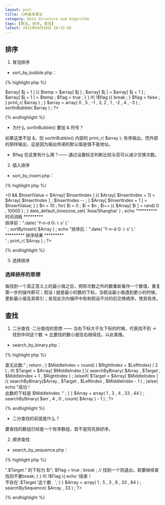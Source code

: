 ```yaml
---
layout: post
title: 几种基本算法
category: Data Structure and Algorithm
tags: [算法, 排序, 查找]
latest: 2015年04月20日 20:32:08
---
```



排序  
-

1. 冒泡排序

- sort_by_bubble.php：

{% highlight php %}
<?php
	function sortInBubble( &$array ){
	$temp = 0 ;
		$flag = false ;
		for( $i = 0 ; $i < count( $array ) - 1 ; $i++ ){
			for( $j=0 ; $j < count( $array ) - 1- $i ; $j++ ){
				if( $array[ $j ]> $array[ $j + 1 ] ){
					$temp = $array[ $j ] ;
					$array[ $j ] = $array[ $j + 1 ] ;
					$array[ $j + 1 ] = $temp ;
					$flag = true ;
				}
			}
		if( !$flag ){
			break ;
			}
		$flag = false ;
		}
		print_r( $array ) ;
	}
	$array = array( 0 , 5 , -1 , 3, 2 , 1 , -2 , 4 , -3 ) ;
	sortInBubble( $array ) ;
?>
{% endhighlight %}

- 为什么 sortInBubble() 要加 & 符号？

如果这里不加 &，则 sortInBubble() 内部的 print_r( $array ); 有序输出，而外部的原样输出，这是因为输出传递的默认值是值不是地址。

- $flag 在这里有什么用？—— 通过设置标志判断比较与否可以减少交换次数。

2. 插入排序

- sort_by_insert.php：

{% highlight php %}
<?php
	function sortByInsert( &$Array ){
		for( $i = 1 ; $i < count( $Array ) ; $i++ ){
			$InsertValue = $Array[ $i ] ;
			$InsertIndex = $i - 1 ;
			while( $InsertIndex>=0 && $InsertValue < $Array[ $InsertIndex ] ){
				$Array[ $InsertIndex + 1] = $Array[ $InsertIndex ] ;
				$InsertIndex -- ;
			}
			$Array[ $InsertIndex + 1 ] = $InsertValue;
		}
	}
	$n = 10 ;
	for( $i = 0 ; $i < $n ; $i++ ){
		$Array[ $i ] = rand( 0 , 10000 ) ;
	}
	date_default_timezone_set( 'Asia/Shanghai' ) ;
	echo "********* 时间消耗 *********<br/>排序前：".date( 'Y-n-d G: i: s' ).'<br/>' ;
	sortByInsert( $Array ) ;
	echo "排序后：".date( 'Y-n-d G: i: s' ).'<br/>********* 排序结果 *********<br/>' ;
	print_r( $Array ) ;	
?>
{% endhighlight %}

3. 选择排序

### 选择排序的思想

每找到一个真正意义上的最小值之后，把除次数之外的数重新看作一个数值，重复第一步的操作即可；假设 i 就是最小的数的下标，当假设最小值遇到更小的时候，更新最小值及其索引；发现此次内循环中有和假设不对的后交换顺序，使其有序。 

查找
-

1. 二分查找
·二分查找的思想 —— 当右下标大于左下标的时候，代表找不到 -> 找到中间这个数 -> 比要找的数小就往右继续找，以此类推。

- search_by_binary.php：

{% highlight php %}
<?php
	function searchByBinary( &$Array , $Target , $LeftIndex , $RightIndex ){
		if( $RightIndex < $LeftIndex ){
			echo "结束 ! <br/>查无此数." ;
			return ;
		}
		$MiddleIndex = round( ( $RightIndex + $LeftIndex) / 2 ) ;
		if( $Target > $Array[ $MiddleIndex ] ){
			searchByBinary( $Array , $Target , $MiddleIndex + 1 , $RightIndex ) ;
		}elseif( $Target < $Array[ $MiddleIndex ] ){
			searchByBinary($Array , $Target , $LeftIndex , $MiddleIndex - 1 ) ;
		}else{
			echo "成功 ! <br/>此数的下标是 $MiddleIndex ." ;
		 }
	}
	$Array = array( 1 , 3 , 4 , 33 , 44 ) ;
	searchByBinary( $arr , 4 , 0 , count( $Array ) - 1 ) ;
?>
{% endhighlight %}

- 二分查找的前提是什么？

要查找的数组已经是一个有序数组，若不是则先排好序。

2. 顺序查找

- search_by_sequence.php：

{% highlight php %}
<?php
	function searchBySequence( &$Array, $Target ){
		$Flag = false ;
		for( $i = 0 ; $i < count( $Array ) ; $i++ ){
			if( $Target == $Array[ $i ] ){
				echo "完成！<br/> ".$Target." 的下标为 $i";
				$Flag = true ;
				break ;	// 找到一个则退出，若要继续查找则不要break;
			}
		}
		if( !$Flag ){
			echo '结束！<br/>不存在'.$Target.'这个数 . ';
		}
	}
	$Array = array( 1 , 5 , 3 , 8 , 33 , 84 ) ;
	searchBySequence( $Array , 33 ) ;
?>
{% endhighlight %}
